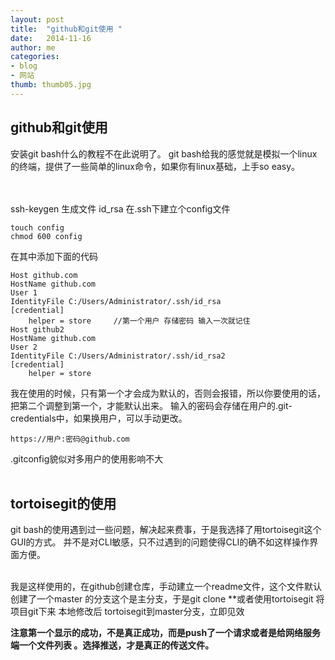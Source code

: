 ```yaml
---
layout: post
title:  "github和git使用 "
date:   2014-11-16
author: me
categories: 
- blog
- 网站
thumb: thumb05.jpg
---
```


## github和git使用 ##


安装git bash什么的教程不在此说明了。
git bash给我的感觉就是模拟一个linux的终端，提供了一些简单的linux命令，如果你有linux基础，上手so easy。
<!--more-->
<br><br>
ssh-keygen 生成文件 id_rsa
在.ssh下建立个config文件

	touch config 
	chmod 600 config
在其中添加下面的代码

	Host github.com
	HostName github.com
	User 1
	IdentityFile C:/Users/Administrator/.ssh/id_rsa
	[credential]   
	    helper = store     //第一个用户 存储密码 输入一次就记住
	Host github2  
	HostName github.com
	User 2
	IdentityFile C:/Users/Administrator/.ssh/id_rsa2
	[credential]   
	    helper = store

我在使用的时候，只有第一个才会成为默认的，否则会报错，所以你要使用的话，把第二个调整到第一个，才能默认出来。
输入的密码会存储在用户的.git-credentials中，如果换用户，可以手动更改。

	https://用户:密码@github.com


.gitconfig貌似对多用户的使用影响不大<br><br>

## tortoisegit的使用 ##
git bash的使用遇到过一些问题，解决起来费事，于是我选择了用tortoisegit这个GUI的方式。
并不是对CLI敏感，只不过遇到的问题使得CLI的确不如这样操作界面方便。<br><br>

我是这样使用的，在github创建仓库，手动建立一个readme文件，这个文件默认创建了一个master 的分支这个是主分支，于是git clone **或者使用tortoisegit 将项目git下来
本地修改后
tortoisegit到master分支，立即见效 

**注意第一个显示的成功，不是真正成功，而是push了一个请求或者是给网络服务端一个文件列表  。选择推送，才是真正的传送文件。**
